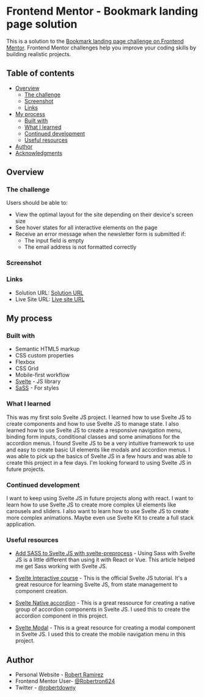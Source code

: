 # Frontend Mentor - Bookmark landing page solution

This is a solution to the [Bookmark landing page challenge on Frontend Mentor](https://www.frontendmentor.io/challenges/bookmark-landing-page-5d0b588a9edda32581d29158). Frontend Mentor challenges help you improve your coding skills by building realistic projects. 

## Table of contents

- [Overview](#overview)
  - [The challenge](#the-challenge)
  - [Screenshot](#screenshot)
  - [Links](#links)
- [My process](#my-process)
  - [Built with](#built-with)
  - [What I learned](#what-i-learned)
  - [Continued development](#continued-development)
  - [Useful resources](#useful-resources)
- [Author](#author)
- [Acknowledgments](#acknowledgments)

## Overview

### The challenge

Users should be able to:

- View the optimal layout for the site depending on their device's screen size
- See hover states for all interactive elements on the page
- Receive an error message when the newsletter form is submitted if:
  - The input field is empty
  - The email address is not formatted correctly

### Screenshot

### Links

- Solution URL: [Solution URL](https://github.com/Robertron624/bookmark-landing-page)
- Live Site URL: [Live site URL](https://your-live-site-url.com)

## My process

### Built with

- Semantic HTML5 markup
- CSS custom properties
- Flexbox
- CSS Grid
- Mobile-first workflow
- [Svelte](https://svelte.dev/) - JS library
- [SaSS](https://sass-lang.com/) - For styles

### What I learned

This was my first solo Svelte JS project. I learned how to use Svelte JS to create components and how to use Svelte JS to manage state. I also learned how to use Svelte JS to create a responsive navigation menu, binding form inputs, conditional classes and some animations for the accordion menus.
I found Svelte JS to be a very intuitive framework to use and easy to create basic UI elements like modals and accordion menus. I was able to pick up the basics of Svelte JS in a few hours and was able to create this project in a few days. I'm looking forward to using Svelte JS in future projects.

### Continued development
I want to keep using Svelte JS in future projects along with react. I want to learn how to use Svelte JS to create more complex UI elements like carousels and sliders. I also want to learn how to use Svelte JS to create more complex animations. Maybe even use Svelte Kit to create a full stack application.


### Useful resources

- [Add SASS to Svelte JS with svelte-preprocess](https://linguinecode.com/post/add-sass-svelte-js) - Using Sass with Svelte JS is a little different than using it with React or Vue. This article helped me get Sass working with Svelte JS.

- [Svelte Interactive course](https://svelte.dev/tutorial/classes) - This is the official Svelte JS tutorial. It's a great resource for learning Svelte JS, from state management to component creation.

- [Svelte Native accordion](https://svelte.dev/repl/74ff0da7cb074d4788b996e2d91258d3?version=3.23.0) - This is a great ressource for creating a native group of accordion components in Svelte JS. I used this to create the accordion component in this project.

- [Svelte Modal](https://svelte.dev/examples/modal) - This is a great resource for creating a modal component in Svelte JS. I used this to create the mobile navigation menu in this project.

## Author

- Personal Website - [Robert Ramirez](https://robert-ramirez.netlify.app)
- Frontend Mentor User- [@Robertron624](https://www.frontendmentor.io/profile/Robertron624)
- Twitter - [@robertdowny](https://www.twitter.com/robertdowny)

